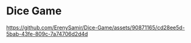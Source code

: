 # Dice Game






https://github.com/ErenySamir/Dice-Game/assets/90871165/cd28ee5d-5bab-43fe-809c-7a74706d2d4d




